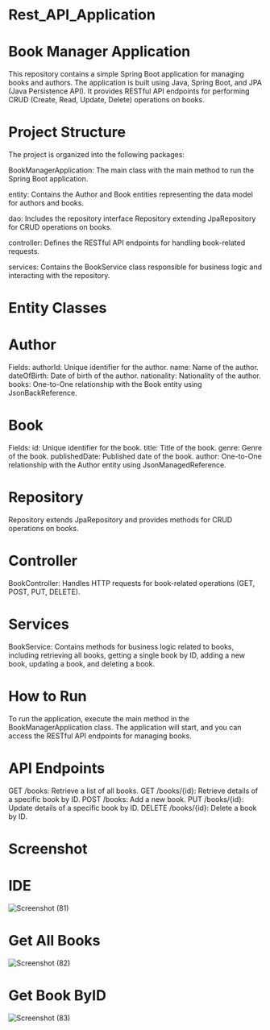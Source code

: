 # Rest_API_Application
# Book Manager Application
This repository contains a simple Spring Boot application for managing books and authors. The application is built using Java, Spring Boot, and JPA (Java Persistence API). It provides RESTful API endpoints for performing CRUD (Create, Read, Update, Delete) operations on books.

# Project Structure
The project is organized into the following packages:

BookManagerApplication: The main class with the main method to run the Spring Boot application.

entity: Contains the Author and Book entities representing the data model for authors and books.

dao: Includes the repository interface Repository extending JpaRepository for CRUD operations on books.

controller: Defines the RESTful API endpoints for handling book-related requests.

services: Contains the BookService class responsible for business logic and interacting with the repository.

# Entity Classes
# Author
Fields:
authorId: Unique identifier for the author.
name: Name of the author.
dateOfBirth: Date of birth of the author.
nationality: Nationality of the author.
books: One-to-One relationship with the Book entity using JsonBackReference.
# Book
 Fields:
id: Unique identifier for the book.
title: Title of the book.
genre: Genre of the book.
publishedDate: Published date of the book.
author: One-to-One relationship with the Author entity using JsonManagedReference.
# Repository
Repository extends JpaRepository and provides methods for CRUD operations on books.
# Controller
BookController: Handles HTTP requests for book-related operations (GET, POST, PUT, DELETE).
# Services
BookService: Contains methods for business logic related to books, including retrieving all books, getting a single book by ID, adding a new book, updating a book, and deleting a book.
# How to Run
To run the application, execute the main method in the BookManagerApplication class. The application will start, and you can access the RESTful API endpoints for managing books.

# API Endpoints
GET /books: Retrieve a list of all books.
GET /books/{id}: Retrieve details of a specific book by ID.
POST /books: Add a new book.
PUT /books/{id}: Update details of a specific book by ID.
DELETE /books/{id}: Delete a book by ID.

# Screenshot
# IDE
![Screenshot (81)](https://github.com/manku888/Rest_API_Application/assets/119672884/0bf526e2-cbb5-4c2a-a760-9d09008dbc63)


# Get All Books
![Screenshot (82)](https://github.com/manku888/Rest_API_Application/assets/119672884/5a334992-9e8a-47dc-b1bd-2b795b3a0f00)

# Get Book ByID
![Screenshot (83)](https://github.com/manku888/Rest_API_Application/assets/119672884/f2f4732f-d98b-4735-955c-b4c05086637b)
